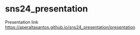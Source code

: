 # sns24_presentation

Presentation link
https://aperaltasantos.github.io/sns24_presentation/presentation

